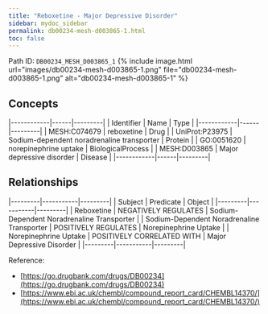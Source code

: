 ```yaml
---
title: "Reboxetine - Major Depressive Disorder"
sidebar: mydoc_sidebar
permalink: db00234-mesh-d003865-1.html
toc: false 
---
```



Path ID: `DB00234_MESH_D003865_1`
{% include image.html url="images/db00234-mesh-d003865-1.png" file="db00234-mesh-d003865-1.png" alt="db00234-mesh-d003865-1" %}

## Concepts

|------------|------|---------|
| Identifier | Name | Type    |
|------------|------|---------|
| MESH:C074679 | reboxetine | Drug |
| UniProt:P23975 | Sodium-dependent noradrenaline transporter | Protein |
| GO:0051620 | norepinephrine uptake | BiologicalProcess |
| MESH:D003865 | Major depressive disorder | Disease |
|------------|------|---------|

## Relationships

|---------|-----------|---------|
| Subject | Predicate | Object  |
|---------|-----------|---------|
| Reboxetine | NEGATIVELY REGULATES | Sodium-Dependent Noradrenaline Transporter |
| Sodium-Dependent Noradrenaline Transporter | POSITIVELY REGULATES | Norepinephrine Uptake |
| Norepinephrine Uptake | POSITIVELY CORRELATED WITH | Major Depressive Disorder |
|---------|-----------|---------|

Reference: 
  - [https://go.drugbank.com/drugs/DB00234](https://go.drugbank.com/drugs/DB00234)
  - [https://www.ebi.ac.uk/chembl/compound_report_card/CHEMBL14370/](https://www.ebi.ac.uk/chembl/compound_report_card/CHEMBL14370/)
